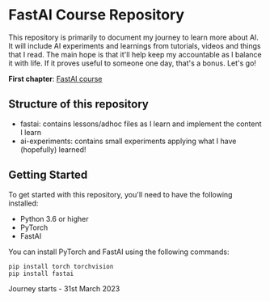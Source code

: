 # FastAI Course Repository

This repository is primarily to document my journey to learn more about AI. It will include AI experiments and learnings from tutorials, videos and things that I read.
The main hope is that it'll help keep my accountable as I balance it with life. If it proves useful to someone one day, that's a bonus. Let's go!

**First chapter**: [FastAI course](https://course.fast.ai/)


## Structure of this repository
- fastai: contains lessons/adhoc files as I learn and implement the content I learn
- ai-experiments: contains small experiments applying what I have (hopefully) learned!

## Getting Started

To get started with this repository, you'll need to have the following installed:

- Python 3.6 or higher
- PyTorch
- FastAI

You can install PyTorch and FastAI using the following commands:

```
pip install torch torchvision
pip install fastai
```

Journey starts - 31st March 2023